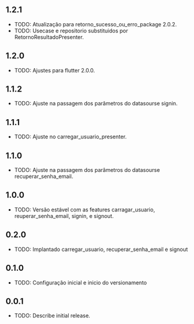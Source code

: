 ## 1.2.1

* TODO: Atualização para retorno_sucesso_ou_erro_package 2.0.2.
* TODO: Usecase e repositorio substituidos por RetornoResultadoPresenter.

## 1.2.0

* TODO: Ajustes para flutter 2.0.0.

## 1.1.2

* TODO: Ajuste na passagem dos parâmetros do datasourse signin.

## 1.1.1

* TODO: Ajuste no carregar_usuario_presenter.

## 1.1.0

* TODO: Ajuste na passagem dos parâmetros do datasourse recuperar_senha_email.

## 1.0.0

* TODO: Versão estável com as features carragar_usuario, reuperar_senha_email, signin, e signout.

## 0.2.0

* TODO: Implantado carregar_usuario, recuperar_senha_email e signout

## 0.1.0

* TODO: Configuração inicial e inicio do versionamento

## 0.0.1

* TODO: Describe initial release.